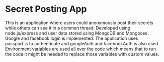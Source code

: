 # Secret Posting App
 This is an application where users could anonymously post their secrets while others can see it in a common thread. Developed using node.js/express and user data stored using MongoDB and Mongoose. Google and facebook login is implemented. The application uses passport.js to authenticate and googleAuth and facebookAuth is also used. Environment variables are used all over the code which means that to run the code it might be needed to replace those variables with custom values.



